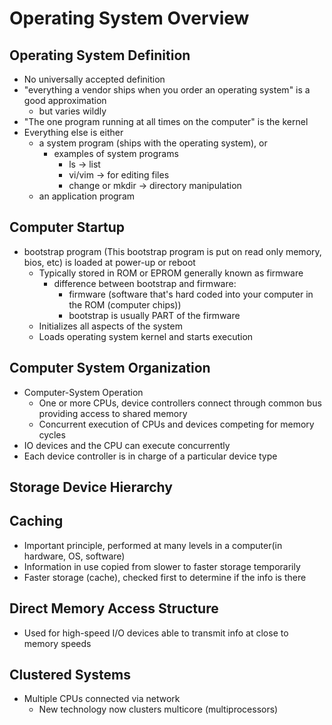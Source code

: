 # Operating System Overview
## Operating System Definition
- No universally accepted definition
- "everything a vendor ships when you order an operating system" is a good approximation
	- but varies wildly
- "The one program running at all times on the computer" is the kernel
- Everything else is either
	- a system program (ships with the operating system), or
		- examples of system programs
			- ls -> list
			- vi/vim -> for editing files
			- change or mkdir -> directory manipulation
	- an application program
## Computer Startup
- bootstrap program (This bootstrap program is put on read only memory, bios, etc) is loaded at power-up or reboot 
	- Typically stored in ROM or EPROM generally known as firmware
		- difference between bootstrap and firmware: 
			- firmware (software that's hard coded into your computer in the ROM (computer chips))
			- bootstrap is usually PART of the firmware
	- Initializes all aspects of the system
	- Loads operating system kernel and starts execution
## Computer System Organization
- Computer-System Operation
	- One or more CPUs, device controllers connect through common bus providing access to shared memory
	- Concurrent execution of CPUs and devices competing for memory cycles
- IO devices and the CPU can execute concurrently
- Each device controller is in charge of a particular device type
## Storage Device Hierarchy
## Caching
- Important principle, performed at many levels in a computer(in hardware, OS, software)
- Information in use copied from slower to faster storage temporarily
- Faster storage (cache), checked first to determine if the info is there
## Direct Memory Access Structure
- Used for high-speed I/O devices able to transmit info at close to memory speeds
## Clustered Systems
- Multiple CPUs connected via network
	- New technology now clusters multicore (multiprocessors)


